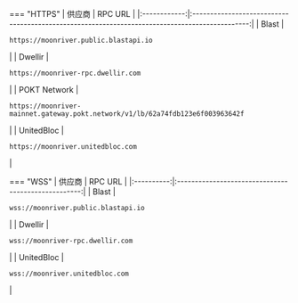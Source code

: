 === "HTTPS"
    |    供应商    |                                            RPC URL                                             |
    |:------------:|:----------------------------------------------------------------------------------------------:|
    |    Blast     |                     <pre>```https://moonriver.public.blastapi.io```</pre>                      |
    |   Dwellir    |                       <pre>```https://moonriver-rpc.dwellir.com```</pre>                       |
    | POKT Network | <pre>```https://moonriver-mainnet.gateway.pokt.network/v1/lb/62a74fdb123e6f003963642f```</pre> |
    |  UnitedBloc  |                       <pre>```https://moonriver.unitedbloc.com```</pre>                        |

=== "WSS"
    |   供应商   |                       RPC URL                       |
    |:----------:|:---------------------------------------------------:|
    |   Blast    | <pre>```wss://moonriver.public.blastapi.io```</pre> |
    |  Dwellir   |  <pre>```wss://moonriver-rpc.dwellir.com```</pre>   |
    | UnitedBloc |   <pre>```wss://moonriver.unitedbloc.com```</pre>   |
